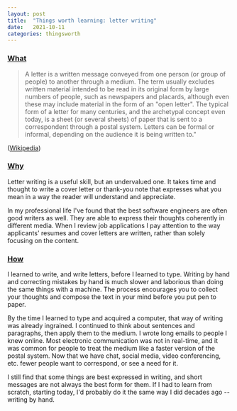 ```yaml
---
layout: post
title:  "Things worth learning: letter writing"
date:   2021-10-11
categories: thingsworth
---
```


### [What](#what)

> A letter is a written message conveyed from one person (or group of people) to another through a medium. The term usually excludes written material intended to be read in its original form by large numbers of people, such as newspapers and placards, although even these may include material in the form of an "open letter". The typical form of a letter for many centuries, and the archetypal concept even today, is a sheet (or several sheets) of paper that is sent to a correspondent through a postal system. Letters can be formal or informal, depending on the audience it is being written to."

([Wikipedia](https://en.wikipedia.org/wiki/Letter_(message)))

### [Why](#why)

Letter writing is a useful skill, but an undervalued one. It takes time and thought to write a cover letter or thank-you note that expresses what you mean in a way the reader will understand and appreciate.

In my professional life I've found that the best software engineers are often good writers as well. They are able to express their thoughts coherently in different media. When I review job applications I pay attention to the way applicants' resumes and cover letters are written, rather than solely focusing on the content.

### [How](#how)

I learned to write, and write letters, before I learned to type. Writing by hand and correcting mistakes by hand is much slower and laborious than doing the same things with a machine. The process encourages you to collect your thoughts and compose the text in your mind before you put pen to paper.

By the time I learned to type and acquired a computer, that way of writing was already ingrained. I continued to think about sentences and paragraphs, then apply them to the medium. I wrote long emails to people I knew online. Most electronic communication was not in real-time, and it was common for people to treat the medium like a faster version of the postal system. Now that we have chat, social media, video conferencing, etc. fewer people want to correspond, or see a need for it.

I still find that some things are best expressed in writing, and short messages are not always the best form for them. If I had to learn from scratch, starting today, I'd probably do it the same way I did decades ago -- writing by hand.